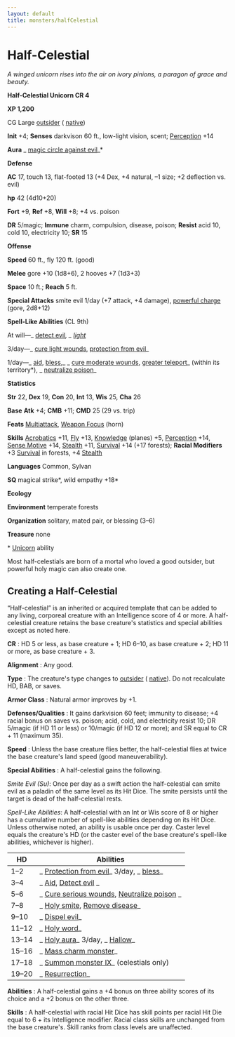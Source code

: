 ```yaml
---
layout: default
title: monsters/halfCelestial
---
```

# Half-Celestial

_A winged unicorn rises into the air on ivory pinions, a paragon of grace and beauty._

**Half-Celestial Unicorn CR 4**

**XP 1,200**

CG Large [outsider](creatureTypes#_outsider) ( [native](creatureTypes#_native-subtype))

**Init** +4; **Senses** darkvison 60 ft., low-light vision, scent; [Perception](../skills/perception#_perception) +14

**Aura** _ [magic circle against evil](../spells/magicCircleAgainstEvil#_magic-circle-against-evil)_\*

**Defense**

**AC** 17, touch 13, flat-footed 13 (+4 Dex, +4 natural, –1 size; +2 deflection vs. evil)

**hp** 42 (4d10+20)

**Fort** +9, **Ref** +8, **Will** +8; +4 vs. poison

**DR** 5/magic; **Immune** charm, compulsion, disease, poison; **Resist** acid 10, cold 10, electricity 10; **SR** 15

**Offense**

**Speed** 60 ft., fly 120 ft. (good)

**Melee** gore +10 (1d8+6), 2 hooves +7 (1d3+3)

**Space** 10 ft.; **Reach** 5 ft.

**Special Attacks** smite evil 1/day (+7 attack, +4 damage), [powerful charge](universalMonsterRules#_powerful-charge) (gore, 2d8+12)

**Spell-Like Abilities** (CL 9th)

At will—_ [detect evil](../spells/detectEvil#_detect-evil)_, _ [light](../spells/light#_light)_

3/day—_ [cure light wounds](../spells/cureLightWounds#_cure-light-wounds), [protection from evil](../spells/protectionFromEvil#_protection-from-evil)_

1/day—_ [aid](../spells/aid#_aid), [bless](../spells/bless#_bless),_ _ [cure moderate wounds](../spells/cureModerateWounds#_cure-moderate-wounds), [greater teleport](../spells/teleport#_teleport-greater)_ (within its territory\*), _ [neutralize poison](../spells/neutralizePoison#_neutralize-poison)_

**Statistics**

**Str** 22, **Dex** 19, **Con** 20, **Int** 13, **Wis** 25, **Cha** 26

**Base**  **Atk** +4; **CMB** +11; **CMD** 25 (29 vs. trip)

**Feats** [Multiattack](monsterFeats#_multiattack), [Weapon Focus](../feats#_weapon-focus) (horn)

**Skills** [Acrobatics](../skills/acrobatics#_acrobatics) +11, [Fly](../skills/fly#_fly) +13, [Knowledge](../skills/knowledge#_knowledge) (planes) +5, [Perception](../skills/perception#_perception) +14, [Sense Motive](../skills/senseMotive#_sense-motive) +14, [Stealth](../skills/stealth#_stealth) +11, [Survival](../skills/survival#_survival) +14 (+17 forests); **Racial Modifiers** +3 [Survival](../skills/survival#_survival) in forests, +4 [Stealth](../skills/stealth#_stealth)

**Languages** Common, Sylvan

**SQ** magical strike\*, wild empathy +18\*

**Ecology**

**Environment** temperate forests

**Organization** solitary, mated pair, or blessing (3–6)

**Treasure** none

\* [Unicorn](unicorn) ability

Most half-celestials are born of a mortal who loved a good outsider, but powerful holy magic can also create one.

## Creating a Half-Celestial

“Half-celestial” is an inherited or acquired template that can be added to any living, corporeal creature with an Intelligence score of 4 or more. A half-celestial creature retains the base creature's statistics and special abilities except as noted here.

**CR** : HD 5 or less, as base creature + 1; HD 6–10, as base creature + 2; HD 11 or more, as base creature + 3.

**Alignment** : Any good.

**Type** : The creature's type changes to [outsider](creatureTypes#_outsider) ( [native](creatureTypes#_native-subtype)). Do not recalculate HD, BAB, or saves.

**Armor Class** : Natural armor improves by +1.

**Defenses/Qualities** : It gains darkvision 60 feet; immunity to disease; +4 racial bonus on saves vs. poison; acid, cold, and electricity resist 10; DR 5/magic (if HD 11 or less) or 10/magic (if HD 12 or more); and SR equal to CR + 11 (maximum 35).

**Speed** : Unless the base creature flies better, the half-celestial flies at twice the base creature's land speed (good maneuverability).

**Special Abilities** : A half-celestial gains the following.

_Smite Evil (Su)_: Once per day as a swift action the half-celestial can smite evil as a paladin of the same level as its Hit Dice. The smite persists until the target is dead of the half-celestial rests.

_Spell-Like Abilities_: A half-celestial with an Int or Wis score of 8 or higher has a cumulative number of spell-like abilities depending on its Hit Dice. Unless otherwise noted, an ability is usable once per day. Caster level equals the creature's HD (or the caster evel of the base creature's spell-like abilities, whichever is higher).

| HD | Abilities |
| --- | --- |
| 1–2 | _ [Protection from evil](../spells/protectionFromEvil#_protection-from-evil)_ 3/day, _ [bless](../spells/bless#_bless)_ |
| 3–4 | _ [Aid](../spells/aid#_aid), [Detect evil](../spells/detectEvil#_detect-evil) _ |
| 5–6 | _ [Cure serious wounds](../spells/cureSeriousWounds#_cure-serious-wounds), [Neutralize poison](../spells/neutralizePoison#_neutralize-poison) _ |
| 7–8 | _ [Holy smite](../spells/holySmite#_holy-smite), [Remove disease](../spells/removeDisease#_remove-disease)_ |
| 9–10 | _ [Dispel evil](../spells/dispelEvil#_dispel-evil)_ |
| 11–12 | _ [Holy word](../spells/holyWord#_holy-word)_ |
| 13–14 | _ [Holy aura](../spells/holyAura#_holy-aura)_ 3/day, _ [Hallow](../spells/hallow#_hallow)_ |
| 15–16 | _ [Mass charm monster](../spells/charmMonster#_charm-monster-mass)_ |
| 17–18 | _ [Summon monster IX](../spells/summonMonster#_summon-monster-ix)_ (celestials only) |
| 19–20 | _ [Resurrection](../spells/resurrection#_resurrection)_ |

**Abilities** : A half-celestial gains a +4 bonus on three ability scores of its choice and a +2 bonus on the other three.

**Skills** : A half-celestial with racial Hit Dice has skill points per racial Hit Die equal to 6 + its Intelligence modifier. Racial class skills are unchanged from the base creature's. Skill ranks from class levels are unaffected.

